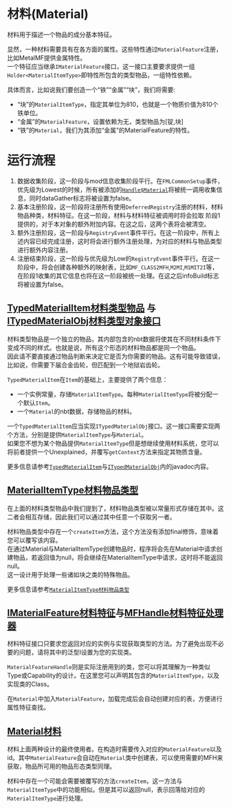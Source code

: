 # 材料(Material)

材料用于描述一个物品的成分基本特征。

显然，一种材料需要具有在各方面的属性。这些特性通过`MaterialFeature`注册，比如MetalMF提供金属特性。  
一个特征应当继承`IMaterialFeature`接口，这一接口主要要求提供一组`Holder<MaterialItemType>`即特性所包含的类型物品，一组特性依赖。  

具体而言，比如说我们要创造一个“铁”“金属”“块”，我们将需要:
* “块”的`MaterialItemType`，指定其单位为810，也就是一个物质价值为810个铁单位。
* “金属”的`MaterialFeature`，设置依赖为无，类型物品为\[锭,块\]
* “铁”的`Material`，我们为其添加“金属”的MaterialFeature的特性。

# 运行流程
1. 数据收集阶段，这一阶段与mod信息收集阶段平行。在`FMLCommonSetup`事件，优先级为Lowest的时候，所有被添加的[`Handle$Material`](Handler$Material.java)将被统一调用收集信息，同时dataGather标志将被设置为false。
2. 基本注册阶段，这一阶段将注册所有使用`DeferredRegistry`注册的材料，材料物品种类，材料特征。在这一阶段，材料与材料特征被调用时将会拉取 阶段1 提供的，对于本对象的额外附加内容。在这之后，这两个表将会被清空。
3. 额外注册阶段，这一阶段与`RegistryEvent`事件平行。在这一阶段中，所有上述内容已经完成注册，这时将会进行额外注册处理，为对应的材料与物品类型进行额外内容注册。
4. 注册结束阶段，这一阶段与优先级为Low的`RegistryEvent`事件平行。在这一阶段中，将会创建各种额外的映射表，比如`MF_CLASS2MFH`,`M2MI`,`M1MIT2I`等，在阶段1收集的其它信息也将在这一阶段被统一处理。在这之后infoBuild标志将被设置为false。

## [TypedMaterialItem材料类型物品](TypedMaterialItem.java) 与 [ITypedMaterialObj材料类型对象接口](ITypedMaterialObj.java)

材料类型物品是一个独立的物品，其内部包含的nbt数据将使其在不同材料条件下变成不同的样式。也就是说，所有这个形态的材料物品都是同一个物品。   
因此请不要直接通过物品判断来决定它是否为你需要的物品。这有可能导致错误，比如说，你需要下届合金齿轮，但匹配到一个地狱岩齿轮。

`TypedMaterialItem`在`Item`的基础上，主要提供了两个信息：
* 一个实例常量，存储`MaterialItemType`。每种`MaterialItemType`将被分配一个默认`Item`。
* 一个`Material`的nbt数据，存储物品的材料。

一个`TypedMaterialItem`应当实现`ITypedMaterialObj`接口。这一接口需要实现两个方法，分别是提供`MaterialItemType`与`Material`。  
如果您不想为某个物品提供`MaterialItemType`但是想继续使用材料系统，您可以将前者提供一个Unexplained，并覆写`getContext`方法来指定其物质含量。

更多信息请参考[`TypedMaterialItem`](TypedMaterialItem.java)与[`ITypedMaterialObj`](ITypedMaterialObj.java)内的javadoc内容。

## [MaterialItemType材料物品类型](MaterialItemType.java)

在上面的材料类型物品中我们提到了，材料物品类型被以常量形式存储在其中。这二者会相互存储，因此我们可以通过其中任意一个获取另一者。

材料物品类型中存在一个`createItem`方法，这个方法没有添加final修饰，意味着您可以覆写该内容。  
在通过Material与MaterialItemType创建物品时，程序将会先在Material中请求创建物品，若返回值为null，将会继续在MaterialItemType中请求，这时将不能返回null。  
这一设计用于处理一些诸如块之类的特殊物品。

更多信息请参考[`MaterialItemType材料物品类型`](MaterialItemType.java)

## [IMaterialFeature材料特征](IMaterialFeature.java)与[MFHandle材料特征处理器](MaterialFeatureHandle.java)

材料特征接口只要求您返回对应的实例与实现获取类型的方法。为了避免出现不必要的问题，请将其中的泛型I设置为您的实现类。

`MaterialFeatureHandle`则是实际注册用到的类，您可以将其理解为一种类似Type或Capability的设计。在这里您可以声明其包含的`MaterialItemType`，以及实现类的Class。

在`Material`中加入`MaterialFeature`，加载完成后会自动创建对应的表，方便进行属性特征查找。

## [Material材料](Material.java)

材料上面两种设计的最终使用者。在构造时需要传入对应的`MaterialFeature`以及id。其中`MaterialFeature`会自动在`Material`类中创建表，可以使用需要的MFH来获取，物品所可用的物品形态类型同理。

材料中存在一个可能会需要被覆写的方法`createItem`，这一方法与`MaterialItemType`中的功能相似。但是其可以返回null，表示回落给对应的`MaterialItemType`进行处理。
